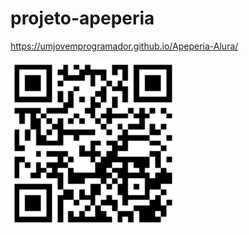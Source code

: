 # projeto-apeperia

https://umjovemprogramador.github.io/Apeperia-Alura/

<img src="Apeperia.webp" alt="Texto alternativo">
